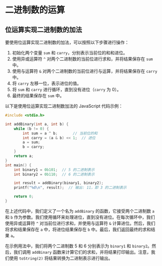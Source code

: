 # 二进制数的运算

## 位运算实现二进制数的加法

要使用位运算实现二进制数的加法，可以按照以下步骤进行操作：

1. 初始化两个变量 `sum` 和 `carry`，分别表示当前位的和和进位。
2. 使用异或运算符 `^` 对两个二进制数的当前位进行求和，并将结果保存在 `sum` 中。
3. 使用与运算符 `&` 对两个二进制数的当前位进行与运算，并将结果保存在 `carry` 中。
4. 将 `carry` 左移一位，表示进位的值。
5. 将 `sum` 和 `carry` 进行循环，直到没有进位（`carry` 为 0）。
6. 最终的结果保存在 `sum` 中。

以下是使用位运算实现二进制数加法的 JavaScript 代码示例：

```c
#include <stdio.h>

int addBinary(int a, int b) {
    while (b != 0) {
        int sum = a ^ b;       // 当前位的和
        int carry = (a & b) << 1;  // 进位
        a = sum;
        b = carry;
    }
    return a;
}
int main() {
    int binary1 = 0b101;  // 5 的二进制表示
    int binary2 = 0b110;  // 6 的二进制表示

    int result = addBinary(binary1, binary2);
    printf("%d\n", result);  // 输出: 11，即 3 的二进制表示

    return 0;
}
```

在上述代码中，我们定义了一个名为 `addBinary` 的函数，它接受两个二进制数 `a` 和 `b` 作为参数。我们使用循环来处理进位，直到没有进位。在每次循环中，我们使用异或运算符 `^` 对当前位进行求和，并使用与运算符 `&` 计算进位。然后，我们将求和结果保存在 `a` 中，将进位结果保存在 `b` 中。最后，我们返回最终的求和结果 `a`。

在示例用法中，我们将两个二进制数 5 和 6 分别表示为 `binary1` 和 `binary2`。然后，我们调用 `addBinary` 函数来计算它们的求和，并将结果打印输出。注意，我们使用 `toString(2)` 将结果转换为二进制表示进行输出。


